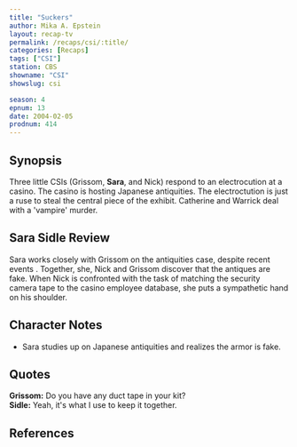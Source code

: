 ```yaml
---
title: "Suckers"
author: Mika A. Epstein
layout: recap-tv
permalink: /recaps/csi/:title/
categories: [Recaps]
tags: ["CSI"]
station: CBS
showname: "CSI"
showslug: csi

season: 4  
epnum: 13
date: 2004-02-05
prodnum: 414  
---
```


## Synopsis

Three little CSIs (Grissom, **Sara**, and Nick) respond to an electrocution at a casino. The casino is hosting Japanese antiquities. The electroctution is just a ruse to steal the central piece of the exhibit. Catherine and Warrick deal with a 'vampire' murder.

## Sara Sidle Review

Sara works closely with Grissom on the antiquities case, despite recent events . Together, she, Nick and Grissom discover that the antiques are fake. When Nick is confronted with the task of matching the security camera tape to the casino employee database, she puts a sympathetic hand on his shoulder.

## Character Notes

* Sara studies up on Japanese antiquities and realizes the armor is fake.

## Quotes

**Grissom:** Do you have any duct tape in your kit?  
**Sidle:** Yeah, it's what I use to keep it together.

## References

<references/>